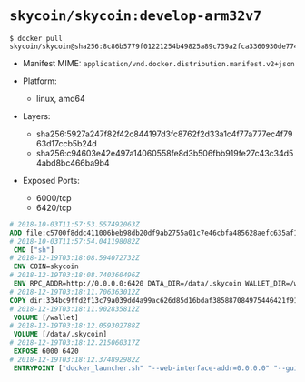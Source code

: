 # `skycoin/skycoin:develop-arm32v7`

```console
$ docker pull skycoin/skycoin@sha256:8c86b5779f01221254b49825a89c739a2fca3360930de774b6ae3812fccbf4ae
```

- Manifest MIME: `application/vnd.docker.distribution.manifest.v2+json`

- Platform: 
	- linux, amd64

- Layers:
	- sha256:5927a247f82f42c844197d3fc8762f2d33a1c4f77a777ec4f7963d17ccb5b24d
	- sha256:c94603e42e497a14060558fe8d3b506fbb919fe27c43c34d54abd8bc466ba9b4

- Exposed Ports:
	- 6000/tcp
	- 6420/tcp

```dockerfile
# 2018-10-03T11:57:53.557492063Z
ADD file:c5700f8ddc411006beb98db20df9ab2755a01c7e46cbfa485628aefc635af125 in / 
# 2018-10-03T11:57:54.041198082Z
 CMD ["sh"]
# 2018-12-19T03:18:08.594072732Z
 ENV COIN=skycoin
# 2018-12-19T03:18:08.740360496Z
 ENV RPC_ADDR=http://0.0.0.0:6420 DATA_DIR=/data/.skycoin WALLET_DIR=/wallet WALLET_NAME=.wlt
# 2018-12-19T03:18:11.706363012Z
COPY dir:334bc9ffd2f13c79a039dd4a99ac626d85d16bdaf385887084975446421f918e in / 
# 2018-12-19T03:18:11.902835812Z
 VOLUME [/wallet]
# 2018-12-19T03:18:12.059302788Z
 VOLUME [/data/.skycoin]
# 2018-12-19T03:18:12.215060317Z
 EXPOSE 6000 6420
# 2018-12-19T03:18:12.374892982Z
 ENTRYPOINT ["docker_launcher.sh" "--web-interface-addr=0.0.0.0" "--gui-dir=/usr/local/skycoin/src/gui/static"]
```

